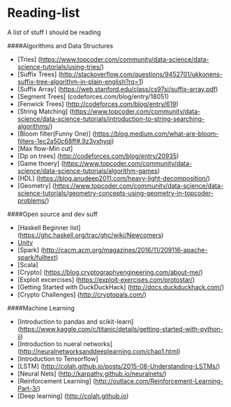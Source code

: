 # Reading-list
A list of stuff I should be reading

####Algorithms and Data Structures
* [Tries] (https://www.topcoder.com/community/data-science/data-science-tutorials/using-tries/) 
* [Suffix Trees] (http://stackoverflow.com/questions/9452701/ukkonens-suffix-tree-algorithm-in-plain-english?rq=1)
* [Suffix Array] (https://web.stanford.edu/class/cs97si/suffix-array.pdf)
* [Segment Trees] (codeforces.com/blog/entry/18051)
* [Fenwick Trees] (http://codeforces.com/blog/entry/619)
* [String Matching] (https://www.topcoder.com/community/data-science/data-science-tutorials/introduction-to-string-searching-algorithms/)
* [Bloom filter(Funny One)] (https://blog.medium.com/what-are-bloom-filters-1ec2a50c68ff#.9z3vxhyqj)
* [Max flow-Min cut]
* [Dp on trees] (http://codeforces.com/blog/entry/20935)
* [Game thoery] (https://www.topcoder.com/community/data-science/data-science-tutorials/algorithm-games)
* [HDL] (https://blog.anudeep2011.com/heavy-light-decomposition/)
* [Geometry] (https://www.topcoder.com/community/data-science/data-science-tutorials/geometry-concepts-using-geometry-in-topcoder-problems/)


####Open source and dev suff
 * [Haskell Beginner list] (https://ghc.haskell.org/trac/ghc/wiki/Newcomers)
 * [Unity](https://www.youtube.com/playlist?list=PLt_Y3Hw1v3QSFdh-evJbfkxCK_bjUD37n)
 * [Spark] (http://cacm.acm.org/magazines/2016/11/209116-apache-spark/fulltext)
 * [Scala]
 * [Crypto] (https://blog.cryptographyengineering.com/about-me/)
 * [Exploit excercises] (https://exploit-exercises.com/protostar/)
 * [Getting Started with DuckDuckHack] (http://docs.duckduckhack.com/)
 * [Crypto Challenges] (http://cryptopals.com/)
 
####Machine Learning
 * [Introduction to pandas and scikit-learn] (https://www.kaggle.com/c/titanic/details/getting-started-with-python-ii)
 * [Introduction to nueral networks] (http://neuralnetworksanddeeplearning.com/chap1.html)
 * [Introduction to Tensorflow]
 * [LSTM] (http://colah.github.io/posts/2015-08-Understanding-LSTMs/)
 * [Neural Nets] (http://karpathy.github.io/neuralnets/)
 * [Reinforcement Learning] (http://outlace.com/Reinforcement-Learning-Part-3/)
 * [Deep learning] (http://colah.github.io)
